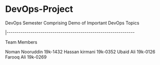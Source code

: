 # DevOps-Project
DevOps Semester Comprising Demo of Important DevOps Topics

|----------------------------------------------------------------

Team Members

Noman Nooruddin 19k-1432
Hassan kirmani  19k-0352
Ubaid Ali       19k-0126
Farooq Ali      19k-0269
